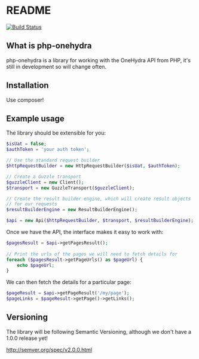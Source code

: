 README
======

[![Build Status](https://travis-ci.org/AmaraLiving/php-onehydra.svg?branch=master)](https://travis-ci.org/AmaraLiving/php-onehydra)

What is php-onehydra
--------------------

php-onehydra is a library for working with the OneHydra API from PHP, it's still in 
development so will change often. 

Installation
------------

Use composer!

Example usage
-------------

The library should be extensible for you:

```php
$isUat = false;
$authToken = 'your auth token';

// Use the standard request builder
$httpRequestBuilder = new HttpRequestBuilder($isUat, $authToken);

// Create a Guzzle transport
$guzzleClient = new Client();
$transport = new GuzzleTransport($guzzleClient);

// Create the result builder engine, which will create result objects 
// for our requests
$resultBuilderEngine = new ResultBuilderEngine();

$api = new Api($httpRequestBuilder, $transport, $resultBuilderEngine);
```

Once we have the API, the interface makes it easy to work with:

```php
$pagesResult = $api->getPagesResult();
    
// Print the urls of the pages we will need to fetch details for
foreach ($pagesResult->getPageUrls() as $pageUrl) {
    echo $pageUrl;
}
```

We can then fetch the details for a particular page:

```php
$pageResult = $api->getPageResult('/my/page');
$pageLinks = $pageResult->getPage()->getLinks();
```

Versioning
----------

The library will be following Semantic Versioning, although we don't have a 1.0.0 release
yet!

http://semver.org/spec/v2.0.0.html

